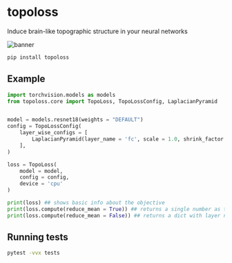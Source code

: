 # topoloss

Induce brain-like topographic structure in your neural networks

![banner](https://github.com/user-attachments/assets/0b8ae5e0-175a-49ee-a690-1b4f89d9d0fd)

```bash
pip install topoloss
```

## Example

```python
import torchvision.models as models
from topoloss.core import TopoLoss, TopoLossConfig, LaplacianPyramid


model = models.resnet18(weights = "DEFAULT")
config = TopoLossConfig(
    layer_wise_configs = [
        LaplacianPyramid(layer_name = 'fc', scale = 1.0, shrink_factor = [3.]),
    ],
)

loss = TopoLoss(
    model = model,
    config = config,
    device = 'cpu'
)

print(loss) ## shows basic info about the objective
print(loss.compute(reduce_mean = True)) ## returns a single number as tensor for backward()
print(loss.compute(reduce_mean = False)) ## returns a dict with layer names as keys
```

## Running tests

```bash
pytest -vvx tests
```